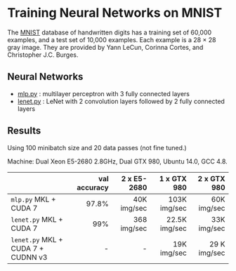 # Training Neural Networks on MNIST

The [MNIST](http://yann.lecun.com/exdb/mnist/) database of handwritten digits
has a training set of 60,000 examples, and a test set of 10,000 examples. Each
example is a 28 × 28 gray image. They are provided by Yann LeCun, Corinna
Cortes, and Christopher J.C. Burges.


## Neural Networks

- [mlp.py](mlp.py) : multilayer perceptron with 3 fully connected layers
- [lenet.py](lenet.py) : LeNet with 2 convolution layers followed by 2 fully
  connected layers

## Results


Using 100 minibatch size and 20 data passes (not fine tuned.)

Machine: Dual Xeon E5-2680 2.8GHz, Dual GTX 980, Ubuntu 14.0, GCC 4.8.

| | val accuracy | 2 x E5-2680 | 1 x GTX 980 | 2 x GTX 980 |
| --- | ---: | ---: | ---: | ---: |
| `mlp.py` MKL + CUDA 7 | 97.8% | 40K img/sec | 103K img/sec | 60K img/sec |
| `lenet.py` MKL + CUDA 7 | 99% | 368 img/sec | 22.5K img/sec  | 33K img/sec |
| `lenet.py` MKL + CUDA 7 + CUDNN v3 | - | - | 19K img/sec | 29 K img/sec |
